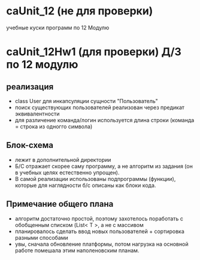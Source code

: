 # caUnit_12 (не для проверки)
учебные куски программ по 12 Модулю
# caUnit_12Hw1 (для проверки) Д/З по 12 модулю
## реализация 
- class User для инкапсуляции сущности "Пользователь"
- поиск существующих пользователей реализован через предикат эквивалентности
- для различение команда/логин используется длина строки (команда = строка из одногго символа)
## Блок-схема
- лежит в дополнительной директории
- Б/С отражает скорее саму программу, а не алгоритм из задания (он в учебных целях естественно упрощен).
- В самой реализации использованы подпрограммы (функции), которые для наглядности б/с описаны как блоки кода.
## Примечание общего плана
 - алгоритм достаточно простой, поэтому захотелось поработать с обобщенным списком (List< T >, а не с массивом
 - планировалось сделать ввод новых пользователей + сортировка разными способами
 - увы, сначала обновление платформы, потом нагрузка на основной работе помешала этим наполеновским планам.
